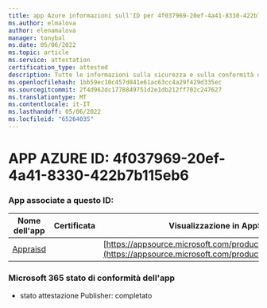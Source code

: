 ```yaml
---
title: app Azure informazioni sull'ID per 4f037969-20ef-4a41-8330-422b7b115eb6
ms.author: elmalova
author: elenamalova
manager: tonybal
ms.date: 05/06/2022
ms.topic: article
ms.service: attestation
certification_type: attested
description: Tutte le informazioni sulla sicurezza e sulla conformità disponibili per 4f037969-20ef-4a41-8330-422b7b115eb6.
ms.openlocfilehash: 1bb59ec10c457d841e61ac63cc4a29f429d335ec
ms.sourcegitcommit: 2f4d962dc1778849751d2e1db212ff702c247627
ms.translationtype: MT
ms.contentlocale: it-IT
ms.lasthandoff: 05/06/2022
ms.locfileid: "65264035"
---
```

# <a name="azure-app-id-4f037969-20ef-4a41-8330-422b7b115eb6"></a>APP AZURE ID: 4f037969-20ef-4a41-8330-422b7b115eb6


### <a name="apps-associated-with-this-id"></a>App associate a questo ID:
| **Nome dell'app** | **Certificata** | **Visualizzazione in AppSource** |
|--------------|---------------|-----------------------|
| [Appraisd](../forward/WA200003123.md) |  | [https://appsource.microsoft.com/product/office/WA200003123](https://appsource.microsoft.com/product/office/WA200003123) |

### <a name="microsoft-365-app-compliance-status"></a>Microsoft 365 stato di conformità dell'app
- stato attestazione Publisher: completato
